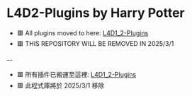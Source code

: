 # L4D2-Plugins by Harry Potter
* 🟥 All plugins moved to here: [L4D1_2-Plugins](https://github.com/fbef0102/L4D1_2-Plugins)
* 🟥 THIS REPOSITORY WILL BE REMOVED IN 2025/3/1

--
* 🟥 所有插件已搬運至這裡: [L4D1_2-Plugins](https://github.com/fbef0102/L4D1_2-Plugins)
* 🟥 此程式庫將於 2025/3/1 移除
